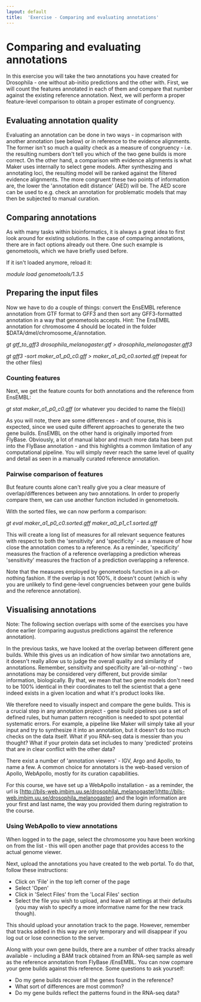 ```yaml
---
layout: default
title:  'Exercise - Comparing and evaluating annotations'
---
```


# Comparing and evaluating annotations

In this exercise you will take the two annotations you have created for Drosophila - one without ab-initio predictions and the other with. First, we will count the features annotated in each of them and compare that number against the existing reference annotation. Next, we will perform a proper feature-level comparison to obtain a proper estimate of congruency.

## Evaluating annotation quality

Evaluating an annotation can be done in two ways - in copmarison with another annotation (see below) or in reference to the evidence alignments. The former isn't so much a quality check as a measure of congruency - i.e. the resulting numbers don't tell you which of the two gene builds is more correct. On the other hand, a comparison with evidence alignments is what Maker uses internally to select gene models. After syntheszing and annotating loci, the resulting model will be ranked against the filtered evidence alignments. The more congruent these two points of information are, the lower the 'annotation edit distance' (AED) will be. The AED score can be used to e.g. check an annotation for problematic models that may then be subjected to manual curation.

## Comparing annotations

As with many tasks within bioinformatics, it is always a great idea to first look around for existing solutions. In the case of comparing annotations, there are in fact options already out there. One such example is genometools, which we have briefly used before.

If it isn't loaded anymore, reload it:

*module load genometools/1.3.5*

## Preparing the input files

Now we have to do a couple of things: convert the EnsEMBL reference annotation from GTF format to GFF3 and then sort any GFF3-formatted annotation in a way that genometools accepts. Hint: The EnsEMBL annotation for chromosome 4 should be located in the folder $DATA/dmel/chromosome\_4/annotation.

*gt gtf\_to\_gff3 drosophila\_melanogaster.gtf &gt; drosophila\_melanogaster.gff3*

*gt gff3 -sort maker\_a1\_p0\_c0.gff &gt; maker\_a1\_p0\_c0.sorted.gff* (repeat for the other files)
### Counting features

Next, we get the feature counts for both annotations and the reference from EnsEMBL:

*gt stat maker\_a1\_p0\_c0.gff* (or whatever you decided to name the file(s))

As you will note, there are some differences - and of course, this is expected, since we used quite different approaches to generate the two gene builds. EnsEMBL on the other hand is originally imported from FlyBase. Obviously, a lot of manual labor and much more data has been put into the FlyBase annotation - and this highlights a common limitation of any computational pipeline. You will simply never reach the same level of quality and detail as seen in a manually curated reference annotation.

### Pairwise comparison of features

But feature counts alone can't really give you a clear measure of overlap/differences between any two annotations. In order to properly compare them, we can use another function included in genometools.

With the sorted files, we can now perform a comparison:

*gt eval maker\_a1\_p0\_c0.sorted.gff maker\_a0\_p1\_c1.sorted.gff*

This will create a long list of measures for all relevant sequence features with respect to both the 'sensitivity' and 'specificity' - as a measure of how close the annotation comes to a reference. As a reminder, 'specificity' measures the fraction of a reference overlapping a prediction whereas 'sensitivity' measures the fraction of a prediction overlapping a reference.

Note that the measures employed by genometools function in a all-or-nothing fashion. If the overlap is not 100%, it doesn't count (which is why you are unlikely to find gene-level congruencies between your gene builds and the reference annotation).

## Visualising annotations

Note: The following section overlaps with some of the exercises you have done earlier (comparing augustus predictions against the reference annotation).

In the previous tasks, we have looked at the overlap between different gene builds. While this gives us an indication of how similar two annotations are, it doesn't really allow us to judge the overall quality and similarity of annotations. Remember, sensitivity and specificity are 'all-or-nothing' - two annotations may be considered very different, but provide similar information, biologically. By that, we mean that two gene models don't need to be 100% identical in their coordinates to tell the scientist that a gene indeed exists in a given location and what it's product looks like.

We therefore need to visually inspect and compare the gene builds. This is a crucial step in any annotation project - gene build pipelines use a set of defined rules, but human pattern recognition is needed to spot potential systematic errors. For example, a pipeline like Maker will simply take all your input and try to synthesize it into an annotation, but it doesn't do too much checks on the data itself. What if you RNA-seq data is messier than you thought? What if your protein data set includes to many 'predicted' proteins that are in clear conflict with the other data?

There exist a number of 'annotation viewers' - IGV, Argo and Apollo, to name a few. A common choice for annotators is the web-based version of Apollo, WebApollo, mostly for its curation capabilities.

For this course, we have set up a WebApollo installation - as a reminder, the url is [http://bils-web.imbim.uu.se/drosophila\_melanogaster](http://bils-web.imbim.uu.se/drosophila_melanogaster) and the login information are your first and last name, the way you provided them during registration to the course.
### Using WebApollo to view annotations

When logged in to the page, select the chromosome you have been working on from the list - this will open another page that provides access to the actual genome viewer.

Next, upload the annotations you have created to the web portal. To do that, follow these instructions:

- Click on 'File' in the top left corner of the page  
- Select 'Open'  
- Click in 'Select Files' from the 'Local Files' section  
- Select the file you wish to upload, and leave all settings at their defaults (you may wish to specify a more informative name for the new track though).

This should upload your annotation track to the page. However, remember that tracks added in this way are only temporary and will disappear if you log out or lose connection to the server.

Along with your own gene builds, there are a number of other tracks already available - including a BAM track obtained from an RNA-seq sample as well as the reference annotation from FlyBase /EnsEMBL. You can now copmare your gene builds against this reference. Some questions to ask yourself:

- Do my gene builds recover all the genes found in the reference?  
- What sort of differences are most common?  
- Do my gene builds reflect the patterns found in the RNA-seq data?